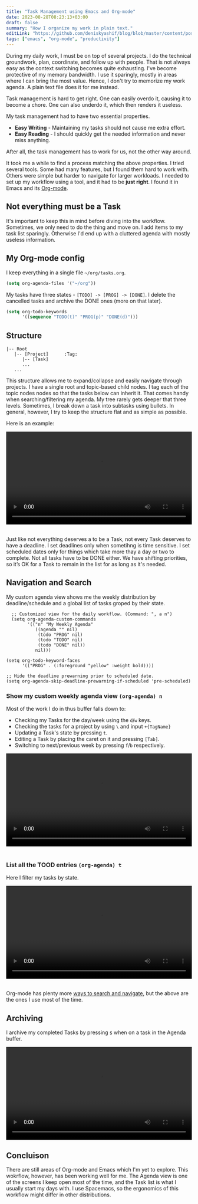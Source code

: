 ```yaml
---
title: "Task Management using Emacs and Org-mode"
date: 2023-08-28T08:23:13+03:00
draft: false
summary: "How I organize my work in plain text."
editLink: "https://github.com/deniskyashif/blog/blob/master/content/posts/2023-08-28-my-org-mode-workflow.md"
tags: ["emacs", "org-mode", "productivity"]
---
```


During my daily work, I must be on top of several projects. I do the technical groundwork, plan, coordinate, and follow up with people. That is not always easy as the context switching becomes quite exhausting. I've become protective of my memory bandwidth. I use it sparingly, mostly in areas where I can bring the most value. Hence, I don't try to memorize my work agenda. A plain text file does it for me instead.

Task management is hard to get right. One can easily overdo it, causing it to become a chore. One can also underdo it, which then renders it useless.

My task management had to have two essential properties.

- __Easy Writing__ - Maintaining my tasks should not cause me extra effort.
- __Easy Reading__ - I should quickly get the needed information and never miss anything.

After all, the task management has to work for us, not the other way around.

It took me a while to find a process matching the above properties. I tried several tools. Some had many features, but I found them hard to work with. Others were simple but harder to navigate for larger workloads. I needed to set up my workflow using a tool, and it had to be __just right__. I found it in Emacs and its [Org-mode](https://orgmode.org).

## Not everything must be a Task

It's important to keep this in mind before diving into the workflow. Sometimes, we only need to do the thing and move on. I add items to my task list sparingly. Otherwise I'd end up with a cluttered agenda with mostly useless information.

## My Org-mode config

I keep everything in a single file `~/org/tasks.org`.

```lisp
(setq org-agenda-files '("~/org"))
```

My tasks have three states - `[TODO] -> [PROG] -> [DONE]`. I delete the cancelled tasks and archive the DONE ones (more on that later).

```lisp
(setq org-todo-keywords
      '((sequence "TODO(t)" "PROG(p)" "DONE(d)")))
```

## Structure

```
|-- Root
   |-- [Project]      :Tag:
      |-- [Task]
      ...
   ...
```

This structure allows me to expand/collapse and easily navigate through projects. I have a single root and topic-based child nodes. I tag each of the topic nodes nodes so that the tasks below can inherit it. That comes handy when searching/filtering my agenda. My tree rarely gets deeper that three levels. Sometimes, I break down a task into subtasks using bullets. In general, however, I try to keep the structure flat and as simple as possible.

Here is an example:

<div>
  <video width="100%" controls src="/images/posts/2023-08-28-my-org-mode-workflow/tasks_org.mov" />
</div>
<br />

Just like not everything deserves a to be a Task, not every Task deserves to have a deadline. I set deadlines only when sometihng is time sensitive. I set scheduled dates only for things which take more thay a day or two to complete. Not all tasks have to be DONE either. We have shifting priorities, so it’s OK for a Task to remain in the list for as long as it's needed.

## Navigation and Search

My custom agenda view shows me the weekly distribution by deadline/schedule and a global list of tasks groped by their state.

```elisp
  ;; Customized view for the daily workflow. (Command: ", a n")
  (setq org-agenda-custom-commands
        '(("n" "My Weekly Agenda"
           ((agenda "" nil)
            (todo "PROG" nil)
            (todo "TODO" nil)
            (todo "DONE" nil))
           nil)))

(setq org-todo-keyword-faces
      '(("PROG" . (:foreground "yellow" :weight bold))))

;; Hide the deadline prewarning prior to scheduled date.
(setq org-agenda-skip-deadline-prewarning-if-scheduled 'pre-scheduled)
```

### Show my custom weekly agenda view `(org-agenda) n`

Most of the work I do in thus buffer falls down to:

- Checking my Tasks for the day/week using the `d`/`w` keys.
- Checking the tasks for a project by  using `\` and input `+{TagName}`
- Updating a Task's state by pressing `t`.
- Editing a Task by placing the caret on it and pressing `[Tab]`.
- Switching to next/previous week by pressing `f`/`b` respectively.

<div>
  <video width="100%" controls src="/images/posts/2023-08-28-my-org-mode-workflow/agenda-view-week.mov" />
</div>
<br />

### List all the TOOD entries `(org-agenda) t`

Here I filter my tasks by state.

<div>
  <video width="100%" controls src="/images/posts/2023-08-28-my-org-mode-workflow/agenda-view-state.mov" />
</div>
<br />

Org-mode has plenty more [ways to search and navigate](https://orgmode.org/worg/org-tutorials/advanced-searching.html), but the above are the ones I use most of the time.

## Archiving

I archive my completed Tasks by pressing `$` when on a task in the Agenda buffer.

<div>
  <video width="100%" controls src="/images/posts/2023-08-28-my-org-mode-workflow/archive.mov" />
</div>

## Concluison

There are still areas of Org-mode and Emacs which I'm yet to explore. This wokrflow, however, has been working well for me. The Agenda view is one of the screens I keep open most of the time, and the Task list is what I usually start my days with. I use Spacemacs, so the ergonomics of this workflow might differ in other distributions.
